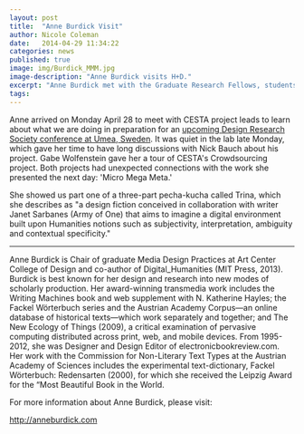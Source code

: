 ```yaml
---
layout: post
title:  "Anne Burdick Visit"
author: Nicole Coleman
date:   2014-04-29 11:34:22
categories: news
published: true
image: img/Burdick_MMM.jpg
image-description: "Anne Burdick visits H+D."
excerpt: "Anne Burdick met with the Graduate Research Fellows, students from DLCL 202 and other CESTA researchers, to share some of her work and her experiences with collaboration."
tags: 
---
```


Anne arrived on Monday April 28 to meet with CESTA project leads to learn about what we are doing in preparation for an [upcoming Design Research Society conference at Umea, Sweden](http://www.designresearchsociety.org/joomla/events/biennial-conf/drs2014umea.html). It was quiet in the lab late Monday, which gave her time to have long discussions with Nick Bauch about his project. Gabe Wolfenstein gave her a tour of CESTA's Crowdsourcing project. Both projects had unexpected connections with the work she presented the next day: 'Micro Mega Meta.'

She showed us part one of a three-part pecha-kucha called Trina, which she describes as "a design fiction conceived in collaboration with writer Janet Sarbanes (Army of One) that aims to imagine a digital environment built upon Humanities notions such as subjectivity, interpretation, ambiguity and contextual specificity." 

<hr>

Anne Burdick is Chair of graduate Media Design Practices at Art Center College of Design and co-author of Digital_Humanities (MIT Press, 2013). Burdick is best known for her design and research into new modes of scholarly production. Her award-winning transmedia work includes the Writing Machines book and web supplement with N. Katherine Hayles; the Fackel Wörterbuch series and the Austrian Academy Corpus—an online database of historical texts—which work separately and together; and The New Ecology of Things (2009), a critical examination of pervasive computing distributed across print, web, and mobile devices. From 1995-2012, she was Designer and Design Editor of electronicbookreview.com. Her work with the Commission for Non-Literary Text Types at the Austrian Academy of Sciences includes the experimental text-dictionary, Fackel Wörterbuch: Redensarten (2000), for which she received the Leipzig Award for the “Most Beautiful Book in the World.

For more information about Anne Burdick, please visit:

http://anneburdick.com
